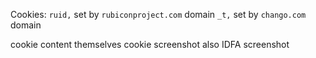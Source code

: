 Cookies: 
`ruid,` set by `rubiconproject.com` domain
`_t,` set by `chango.com` domain

cookie content themselves
cookie screenshot also
IDFA screenshot

